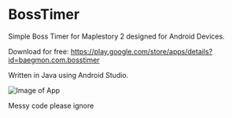 # BossTimer
Simple Boss Timer for Maplestory 2 designed for Android Devices.

Download for free: https://play.google.com/store/apps/details?id=baegmon.com.bosstimer

Written in Java using Android Studio.

![Image of App](http://i.imgur.com/HAFGsLl.png)

Messy code please ignore
